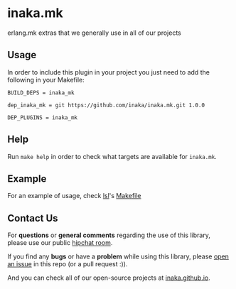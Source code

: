 # inaka.mk

erlang.mk extras that we generally use in all of our projects

## Usage

In order to include this plugin in your project you just need to add the
following in your Makefile:

```make
BUILD_DEPS = inaka_mk

dep_inaka_mk = git https://github.com/inaka/inaka.mk.git 1.0.0

DEP_PLUGINS = inaka_mk
```

## Help

Run `make help` in order to check what targets are available for
`inaka.mk`.

## Example

For an example of usage, check [lsl](https://github.com/inaka/lsl)'s [Makefile](https://github.com/inaka/lsl/blob/master/Makefile)

## Contact Us

For **questions** or **general comments** regarding the use of this library,
please use our public [hipchat room](http://inaka.net/hipchat).

If you find any **bugs** or have a **problem** while using this library, please
[open an issue](https://github.com/inaka/elvis/issues/new) in this repo
(or a pull request :)).

And you can check all of our open-source projects at [inaka.github.io](http://inaka.github.io).
